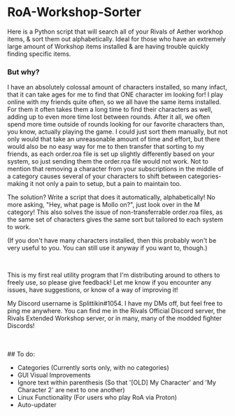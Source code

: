 # RoA-Workshop-Sorter
<p>Here is a Python script that will search all of your Rivals of Aether workhop items, & sort them out alphabetically. Ideal for those who have an extremely large amount of Workshop items installed & are having trouble quickly finding specific items.</p>

### But why?
<p>I have an absolutely colossal amount of characters installed, so many infact, that it can take ages for me to find that ONE character im looking for! I play online with my friends quite often, so we all have the same items installed. For them it often takes them a long time to find their characters as well, adding up to even more time lost between rounds. After it all, we often spend more time outside of rounds looking for our favorite characters than, you know, actually playing the game.
I could just sort them manually, but not only would that take an unreasonable amount of time and effort, but there would also be no easy way for me to then transfer that sorting to my friends, as each order.roa file is set up slightly differently based on your system, so just sending them the order.roa file would not work. Not to mention that removing a character from your subscriptions in the middle of a category causes several of your characters to shift between categories- making it not only a pain to setup, but a pain to maintain too.</p>

<p>The solution? Write a script that does it automatically, alphabetically! No more asking, "Hey, what page is Mollo on?", just look over in the M category! This also solves the issue of non-transferrable order.roa files, as the same set of characters gives the same sort but tailored to each system to work.</p>

<p>(If you don't have many characters installed, then this probably won't be very useful to you. You can still use it anyway if you want to, though.)</p>

<br>

<p>This is my first real utility program that I'm distributing around to others to freely use, so please give feedback! Let me know if you encounter any issues, have suggestions, or know of a way of improving it!</p>
<p>My Discord username is Splittikin#1054. I have my DMs off, but feel free to ping me anywhere. You can find me in the Rivals Official Discord server, the Rivals Extended Workshop server, or in many, many of the modded fighter Discords!</p>
<br>
<br>
## To do:
<ul>
  <li> Categories (Currently sorts only, with no categories) </li>
  <li> GUI Visual Improvements </li>
  <li> Ignore text within parenthesis (So that '[OLD] My Character' and 'My Character 2' are next to one another) </li>
  <li> Linux Functionality (For users who play RoA via Proton) </li>
  <li> Auto-updater </li>
</ul>
